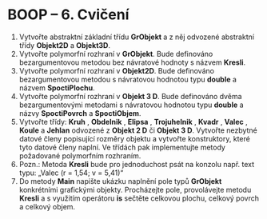 # BOOP – 6. Cvičení

1. Vytvořte abstraktní základní třídu **GrObjekt** a z něj odvozené abstraktní třídy **Objekt2D** a
    **Objekt3D**.
2. Vytvořte polymorfní rozhraní v **GrObjekt**. Bude definováno bezargumentovou metodou bez
    návratové hodnoty s názvem **Kresli**.
3. Vytvořte polymorfní rozhraní v **Objekt2D**. Bude definováno bezargumentovou metodou
    s návratovou hodnotou typu **double** a názvem **SpoctiPlochu**.
4. Vytvořte polymorfní rozhraní v **Objekt 3 D**. Bude definováno dvěma bezargumentovými
    metodami s návratovou hodnotou typu **double** a názvy **SpoctiPovrch** a **SpoctiObjem**.
5. Vytvořte třídy: **Kruh** , **Obdelnik** , **Elipsa** , **Trojuhelnik** , **Kvadr** , **Valec** , **Koule** a **Jehlan** odvozené
    z **Objekt 2 D** či **Objekt 3 D**. Vytvořte nezbytné datové členy popisující rozměry objektu a
    vytvořte konstruktory, které tyto datové členy naplní. Ve třídách pak implementujte metody
    požadované polymorfním rozhraním.
6. Pozn.: Metoda **Kresli** bude pro jednoduchost psát na konzolu např. text typu: „Valec (r =
    1,54; v = 5,41)“
7. Do metody **Main** napište ukázku naplnění pole typů **GrObjekt** konkrétními grafickými
    objekty. Procházejte pole, provolávejte metodu **Kresli** a s využitím operátoru **is** sečtěte
    celkovou plochu, celkový povrch a celkový objem.
